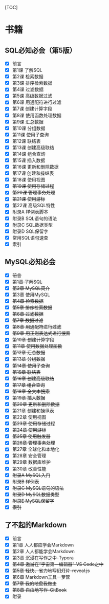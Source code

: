 [TOC]

# 书籍

## SQL必知必会（第5版）

- [x] 前言
- [x] 第1课 了解SQL
- [x] 第2课 检索数据
- [x] 第3课 排序检索数据
- [x] 第4课 过滤数据
- [x] 第5课 高级数据过滤
- [x] 第6课 用通配符进行过滤
- [x] 第7课 创建计算字段
- [x] 第8课 使用函数处理数据
- [x] 第9课 汇总数据
- [x] 第10课 分组数据
- [x] 第11课 使用子查询
- [x] 第12课 联结表
- [x] 第13课 创建高级联结
- [x] 第14课 组合查询
- [x] 第15课 插入数据
- [x] 第16课 更新和删除数据
- [x] 第17课 创建和操纵表
- [x] 第18课 使用视图
- [x] ~~第19课 使用存储过程~~
- [x] ~~第20课 管理事务处理~~
- [x] ~~第21课 使用游标~~
- [x] 第22课 高级SQL特性
- [x] 附录A 样例表脚本
- [x] 附录B SQL语句的语法
- [x] 附录C SQL数据类型
- [x] 附录D SQL保留字
- [x] 常用SQL语句速查
- [x] 索引

## MySQL必知必会

- [x] ~~前言~~
- [x] ~~第1章 了解SQL~~
- [x] ~~第2章 MySQL简介~~
- [x] 第3章 使用MySQL
- [x] ~~第4章 检索数据~~
- [x] ~~第5章 排序检索数据~~
- [x] ~~第6章 过滤数据~~
- [x] ~~第7章 数据过滤~~
- [x] ~~第8章 用通配符进行过滤~~
- [x] ~~第9章 用正则表达式进行搜索~~
- [x] ~~第10章 创建计算字段~~
- [x] ~~第11章 使用数据处理函数~~
- [x] ~~第12章 汇总数据~~
- [x] ~~第13章 分组数据~~
- [x] ~~第14章 使用子查询~~
- [x] ~~第15章 联结表~~
- [x] ~~第16章 创建高级联结~~
- [x] ~~第17章 组合查询~~
- [x] ~~第18章 全文本搜索~~
- [x] ~~第19章 插入数据~~
- [x] ~~第20章 更新和删除数据~~
- [x] 第21章 创建和操纵表
- [x] 第22章 使用视图
- [x] ~~第23章 使用存储过程~~
- [x] ~~第24章 使用游标~~
- [x] ~~第25章 使用触发器~~
- [x] ~~第26章 管理事务处理~~
- [x] 第27章 全球化和本地化
- [x] 第28章 安全管理
- [x] 第29章 数据库维护
- [x] 第30章 改善性能
- [x] ~~附录A MySQL入门~~
- [x] ~~附录B 样例表~~
- [x] ~~附录C MySQL语句的语法~~
- [x] ~~附录D MySQL数据类型~~
- [x] ~~附录E MySQL保留字~~
- [x] ~~索引~~

## 了不起的Markdown

- [x] 前言
- [x] 第1章 人人都应学会Markdown
- [x] 第2章 人人都能学会Markdown
- [x] 第3章 沉浸在写作之中-Typora
- [x] ~~第4章 遨游在“宇宙第一编辑器”-VS Code之中~~
- [x] ~~第5章 轻快、省力地写幻灯片-reveal.js~~
- [x] 第6章 Markdown工具一箩筐
- [x] ~~第7章 我的地盘我做主~~
- [x] ~~第8章 自由地写作-GitBook~~
- [x] 附录
